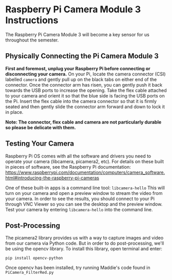 # Raspberry Pi Camera Module 3 Instructions

The Raspberry Pi Camera Module 3 will become a key sensor for us throughout the semester. 

## Physically Connecting the Pi Camera Module 3
**First and foremost, unplug your Raspberry Pi before connecting or disconnecting your camera.** On your Pi, locate the camera connector (CSI) labelled `camera` and gently pull up on the black tabs on either end of the connector. Once the connector arm has risen, you can gently push it back towards the USB ports to increase the opening. Take the flex cable attached to your camera and orient it so that the blue side is facing the USB ports on the Pi. Insert the flex cable into the camera connector so that it is firmly seated and then gently slide the connector arm forward and down to lock it in place.

**Note: The connector, flex cable and camera are not particularly durable so please be delicate with them.**

## Testing Your Camera
Raspberry Pi OS comes with all the software and drivers you need to operate your camera (libcamera, picamera2, etc). For details on these built in pieces of software, see the Raspberry Pi documentation: https://www.raspberrypi.com/documentation/computers/camera_software.html#introducing-the-raspberry-pi-cameras

One of these built-in apps is a command line tool: `libcamera-hello` This will turn on your camera and open a preview window to stream the video from your camera. In order to see the results, you should connect to your Pi through VNC Viewer so you can see the desktop and the preview window. Test your camera by entering `libcamera-hello` into the command line. 


## Post-Processing
The picamera2 library provides us with a way to capture images and video from our camera via Python code. But in order to do post-processing, we'll be using the opencv library. To install this library, open terminal and enter: 

`pip install opencv-python`

Once opencv has been installed, try running Maddie's code found in `PiCamera_FilterRed.py`
